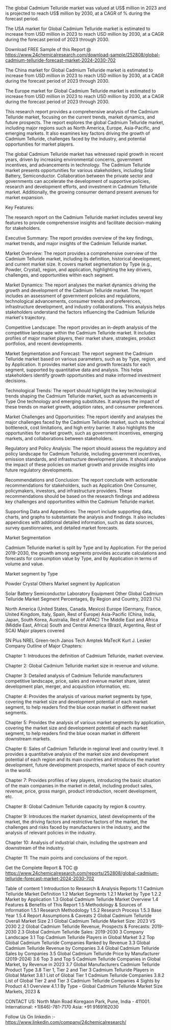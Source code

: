 The global Cadmium Telluride market was valued at US$ million in 2023 and is projected to reach US$ million by 2030, at a CAGR of % during the forecast period.

The USA market for Global Cadmium Telluride market is estimated to increase from USD million in 2023 to reach USD million by 2030, at a CAGR during the forecast period of 2023 through 2030.

Download FREE Sample of this Report @ https://www.24chemicalresearch.com/download-sample/252808/global-cadmium-telluride-forecast-market-2024-2030-702

The China market for Global Cadmium Telluride market is estimated to increase from USD million in 2023 to reach USD million by 2030, at a CAGR during the forecast period of 2023 through 2030.

The Europe market for Global Cadmium Telluride market is estimated to increase from USD million in 2023 to reach USD million by 2030, at a CAGR during the forecast period of 2023 through 2030.

This research report provides a comprehensive analysis of the Cadmium Telluride market, focusing on the current trends, market dynamics, and future prospects. The report explores the global Cadmium Telluride market, including major regions such as North America, Europe, Asia-Pacific, and emerging markets. It also examines key factors driving the growth of Cadmium Telluride, challenges faced by the industry, and potential opportunities for market players.

The global Cadmium Telluride market has witnessed rapid growth in recent years, driven by increasing environmental concerns, government incentives, and advancements in technology. The Cadmium Telluride market presents opportunities for various stakeholders, including Solar Battery, Semiconductor. Collaboration between the private sector and governments can accelerate the development of supportive policies, research and development efforts, and investment in Cadmium Telluride market. Additionally, the growing consumer demand present avenues for market expansion.

Key Features:

The research report on the Cadmium Telluride market includes several key features to provide comprehensive insights and facilitate decision-making for stakeholders.

Executive Summary: The report provides overview of the key findings, market trends, and major insights of the Cadmium Telluride market.

Market Overview: The report provides a comprehensive overview of the Cadmium Telluride market, including its definition, historical development, and current market size. It covers market segmentation by Type (e.g., Powder, Crystal), region, and application, highlighting the key drivers, challenges, and opportunities within each segment.

Market Dynamics: The report analyses the market dynamics driving the growth and development of the Cadmium Telluride market. The report includes an assessment of government policies and regulations, technological advancements, consumer trends and preferences, infrastructure development, and industry collaborations. This analysis helps stakeholders understand the factors influencing the Cadmium Telluride market's trajectory.

Competitive Landscape: The report provides an in-depth analysis of the competitive landscape within the Cadmium Telluride market. It includes profiles of major market players, their market share, strategies, product portfolios, and recent developments.

Market Segmentation and Forecast: The report segment the Cadmium Telluride market based on various parameters, such as by Type, region, and by Application. It provides market size and growth forecasts for each segment, supported by quantitative data and analysis. This helps stakeholders identify growth opportunities and make informed investment decisions.

Technological Trends: The report should highlight the key technological trends shaping the Cadmium Telluride market, such as advancements in Type One technology and emerging substitutes. It analyses the impact of these trends on market growth, adoption rates, and consumer preferences.

Market Challenges and Opportunities: The report identify and analyses the major challenges faced by the Cadmium Telluride market, such as technical bottleneck, cost limitations, and high entry barrier. It also highlights the opportunities for market growth, such as government incentives, emerging markets, and collaborations between stakeholders.

Regulatory and Policy Analysis: The report should assess the regulatory and policy landscape for Cadmium Telluride, including government incentives, emission standards, and infrastructure development plans. It should analyse the impact of these policies on market growth and provide insights into future regulatory developments.

Recommendations and Conclusion: The report conclude with actionable recommendations for stakeholders, such as Application One Consumer, policymakers, investors, and infrastructure providers. These recommendations should be based on the research findings and address key challenges and opportunities within the Cadmium Telluride market.

Supporting Data and Appendices: The report include supporting data, charts, and graphs to substantiate the analysis and findings. It also includes appendices with additional detailed information, such as data sources, survey questionnaires, and detailed market forecasts.

Market Segmentation

Cadmium Telluride market is split by Type and by Application. For the period 2019-2030, the growth among segments provides accurate calculations and forecasts for consumption value by Type, and by Application in terms of volume and value.

Market segment by Type

Powder
Crystal
Others
Market segment by Application

Solar Battery
Semiconductor
Laboratory Equipment
Other
Global Cadmium Telluride Market Segment Percentages, By Region and Country, 2023 (%)

North America (United States, Canada, Mexico)
Europe (Germany, France, United Kingdom, Italy, Spain, Rest of Europe)
Asia-Pacific (China, India, Japan, South Korea, Australia, Rest of APAC)
The Middle East and Africa (Middle East, Africa)
South and Central America (Brazil, Argentina, Rest of SCA)
Major players covered

5N Plus
NREL
Green-tech
Janos Tech
Amptek
MaTecK
Kurt J. Lesker Company
Outline of Major Chapters:

Chapter 1: Introduces the definition of Cadmium Telluride, market overview.

Chapter 2: Global Cadmium Telluride market size in revenue and volume.

Chapter 3: Detailed analysis of Cadmium Telluride manufacturers competitive landscape, price, sales and revenue market share, latest development plan, merger, and acquisition information, etc.

Chapter 4: Provides the analysis of various market segments by type, covering the market size and development potential of each market segment, to help readers find the blue ocean market in different market segments.

Chapter 5: Provides the analysis of various market segments by application, covering the market size and development potential of each market segment, to help readers find the blue ocean market in different downstream markets.

Chapter 6: Sales of Cadmium Telluride in regional level and country level. It provides a quantitative analysis of the market size and development potential of each region and its main countries and introduces the market development, future development prospects, market space of each country in the world.

Chapter 7: Provides profiles of key players, introducing the basic situation of the main companies in the market in detail, including product sales, revenue, price, gross margin, product introduction, recent development, etc.

Chapter 8: Global Cadmium Telluride capacity by region & country.

Chapter 9: Introduces the market dynamics, latest developments of the market, the driving factors and restrictive factors of the market, the challenges and risks faced by manufacturers in the industry, and the analysis of relevant policies in the industry.

Chapter 10: Analysis of industrial chain, including the upstream and downstream of the industry.

Chapter 11: The main points and conclusions of the report.

Get the Complete Report & TOC @ https://www.24chemicalresearch.com/reports/252808/global-cadmium-telluride-forecast-market-2024-2030-702

Table of content
1 Introduction to Research & Analysis Reports
1.1 Cadmium Telluride Market Definition
1.2 Market Segments
1.2.1 Market by Type
1.2.2 Market by Application
1.3 Global Cadmium Telluride Market Overview
1.4 Features & Benefits of This Report
1.5 Methodology & Sources of Information
1.5.1 Research Methodology
1.5.2 Research Process
1.5.3 Base Year
1.5.4 Report Assumptions & Caveats
2 Global Cadmium Telluride Overall Market Size
2.1 Global Cadmium Telluride Market Size: 2023 VS 2030
2.2 Global Cadmium Telluride Revenue, Prospects & Forecasts: 2019-2030
2.3 Global Cadmium Telluride Sales: 2019-2030
3 Company Landscape
3.1 Top Cadmium Telluride Players in Global Market
3.2 Top Global Cadmium Telluride Companies Ranked by Revenue
3.3 Global Cadmium Telluride Revenue by Companies
3.4 Global Cadmium Telluride Sales by Companies
3.5 Global Cadmium Telluride Price by Manufacturer (2019-2024)
3.6 Top 3 and Top 5 Cadmium Telluride Companies in Global Market, by Revenue in 2023
3.7 Global Manufacturers Cadmium Telluride Product Type
3.8 Tier 1, Tier 2 and Tier 3 Cadmium Telluride Players in Global Market
3.8.1 List of Global Tier 1 Cadmium Telluride Companies
3.8.2 List of Global Tier 2 and Tier 3 Cadmium Telluride Companies
4 Sights by Product
4.1 Overview
4.1.1 By Type - Global Cadmium Telluride Market Size Markets, 2023 &

CONTACT US:
North Main Road Koregaon Park, Pune, India - 411001.
International: +1(646)-781-7170
Asia: +91 9169162030

Follow Us On linkedin :- https://www.linkedin.com/company/24chemicalresearch/
